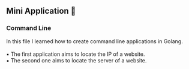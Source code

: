 ## Mini Application :floppy_disk:

### Command Line

In this file I learned how to create command line applications in Golang. <br> <br>
▪️ The first application aims to locate the IP of a website. <br>
▪️ The second one aims to locate the server of a website.


